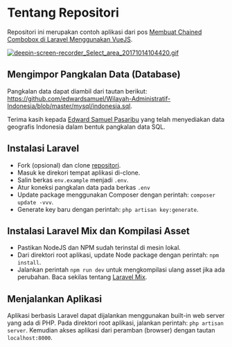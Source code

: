 # Tentang Repositori
Repositori ini merupakan contoh aplikasi dari pos [Membuat Chained Combobox di Laravel Menggunakan VueJS](https://www.laravel.web.id/2017/05/04/membuat-chained-combobox-di-laravel-menggunakan-vuejs/).

[![deepin-screen-recorder_Select_area_20171014104420.gif](https://s1.postimg.org/6aujydvkcf/deepin-screen-recorder_Select_area_20171014104420.gif)](https://postimg.org/image/2glsffdmez/)

## Mengimpor Pangkalan Data (Database)
Pangkalan data dapat diambil dari tautan berikut: https://github.com/edwardsamuel/Wilayah-Administratif-Indonesia/blob/master/mysql/indonesia.sql.

Terima kasih kepada [Edward Samuel Pasaribu](https://github.com/edwardsamuel) yang telah menyediakan data geografis Indonesia dalam bentuk pangkalan data SQL.

## Instalasi Laravel
- Fork (opsional) dan clone [repositori](https://github.com/laravel-id/chained-combobox.git).
- Masuk ke direkori tempat aplikasi di-clone. 
- Salin berkas ```env.example``` menjadi ```.env```.
- Atur koneksi pangkalan data pada berkas ```.env```
- Update package menggunakan Composer dengan perintah: ```composer update -vvv```.
- Generate key baru dengan perintah: ```php artisan key:generate```.

## Instalasi Laravel Mix dan Kompilasi Asset
- Pastikan NodeJS dan NPM sudah terinstal di mesin lokal.
- Dari direktori root aplikasi, update Node package dengan perintah: ```npm install```.
- Jalankan perintah ```npm run dev``` untuk mengkompilasi ulang asset jika ada perubahan. Baca sekilas tentang [Laravel Mix](https://www.laravel.web.id/2017/02/13/laravel-mix-untuk-stand-alone-project/).

## Menjalankan Aplikasi
Aplikasi berbasis Laravel dapat dijalankan menggunakan built-in web server yang ada di PHP. Pada direktori root aplikasi, jalankan perintah: ```php artisan server```. Kemudian akses aplikasi dari peramban (browser) dengan tautan ```localhost:8000```.
